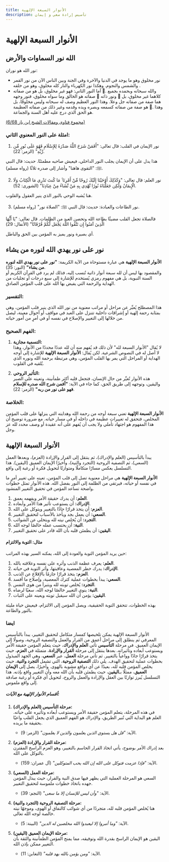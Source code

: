 ```yaml
---
title: الأنوار السبعة الإلهية 
description: تأسيس إرادة سعي و إيمان
---
```


# الأنوار السبعة الإلهية
##  الله نور السماوات والأرض
نور الله هو نوران:
* نور مخلوق وهو ما يوجد في الدنيا والآخرة وفي الجنة وبين الناس الآن من نور القمر والشمس والنجوم. وهكذا نور الكهرباء والنار كله مخلوق، وهو من خلقه .
* أما النور الثاني: فهو غير مخلوق، بل هو من صفاته . والله سبحانه وبحمده بجميع صفاته هو الخالق وما سواه مخلوق، فنور وجهه  ونور ذاته  كلاهما غير مخلوق، بل هما صفة من صفاته جل وعلا. وهذا النور العظيم وصف له سبحانه وليس مخلوقًا، بل هو صفة من صفاته كسمعه وبصره ويده وقدمه وغير ذلك من صفاته العظيمة . وهذا هو الحق الذي درج عليه أهل السنة والجماعة.

[(مجموع فتاوى ومقالات الشيخ ابن باز 6/68)](https://binbaz.org.sa/fatwas/1563/%D8%AA%D9%81%D8%B3%D9%8A%D8%B1-%D9%82%D9%88%D9%84%D9%87-%D8%AA%D8%B9%D8%A7%D9%84%D9%89-%D8%A7%D9%84%D9%84%D9%87-%D9%86%D9%88%D8%B1-%D8%A7%D9%84%D8%B3%D9%85%D8%A7%D9%88%D8%A7%D8%AA-%D9%88%D8%A7%D9%84%D8%A7%D8%B1%D8%B6#footnote-1)

### امثلة على النور المعنوي الثاني:
1. نور الإيمان في القلب:
قال تعالى: "أَفَمَنْ شَرَحَ اللَّهُ صَدْرَهُ لِلإِسْلَامِ فَهُوَ عَلَى نُورٍ مِّن رَّبِّهِ" (الزمر: 22).

هذا يدل على أن الإيمان يجلب النور الداخلي، فيعيش صاحبه مطمئنًا.
حديث: قال النبي ﷺ: "التقوى هاهنا" وأشار إلى صدره ثلاثًا (رواه مسلم).

2. نور العلم:
قال تعالى: "وَكَذَٰلِكَ أَوْحَيْنَا إِلَيْكَ رُوحًا مِّنْ أَمْرِنَا ۚ مَا كُنتَ تَدْرِي مَا الْكِتَابُ وَلَا الْإِيمَانُ وَلَٰكِن جَعَلْنَاهُ نُورًا نَّهْدِي بِهِ مَنْ نَّشَاءُ مِنْ عِبَادِنَا" (الشورى: 52).

هنا يُشبه الوحي بالنور الذي ينير العقول والقلوب.

3. نور الطاعات والعبادة:
حديث: قال النبي ﷺ: "الصلاة نور" (رواه مسلم).

فالصلاة تجعل القلب مضيئًا بطاعة الله وتحصن العبد من الظلمات.
قال تعالى: "يَا أَيُّهَا الَّذِينَ آمَنُوا إِن تَتَّقُوا اللَّهَ يَجْعَل لَّكُمْ فُرْقَانًا" (الأنفال: 29)

أي بصيرة ونور يميز به المؤمن بين الحق والباطل.

## نور على نور يهدي الله لنوره من يشاء
**الأنوار السبعة الإلهية** هي عبارة مستوحاة من الآية الكريمة: **"نور على نور يهدي الله لنوره من يشاء"** (النور: 35).  
والمقصود بها ليس أن لله سبعة أنوار ذاتية تُنسب إليه، فذلك لم يرد في القرآن الكريم أو السنة النبوية، بل هي مفهوم رمزي يُستخدم للإشارة إلى سبع درجات أو تجليات من الهداية والرحمة التي يفيض بها الله على قلب المؤمن الصادق.  

### التفسير:  
هذا المصطلح يُعبِّر عن مراحل أو مراتب معنوية من نور الله الذي ينير قلب المؤمن، وهي بمثابة رحمة إلهية أو إشراقات داخلية تتنزل على العبد في مواقف أو أحوال معينة، ليصل من خلالها إلى التغيير والإصلاح في نفسه أو في أمرٍ من أمور حياته.  

### الفهم الصحيح:  
1. **التسمية مجازية:**  
   لا يُقال "الأنوار السبعة لله" لأن ذلك قد يُفهم منه أن لله عددًا محددًا من الأنوار، وهذا لا أصل له في النصوص الشرعية. لكن يُقال: **الأنوار السبعة الإلهية** للإشارة إلى أوجه الهداية أو المراحل التي يمر بها القلب المؤمن، وهي مرتبطة برحمة الله ونوره الذي يُلقيه في القلوب.  

2. **التأثير الروحي:**  
   هذه الأنوار تُغيِّر من حال الإنسان، فتجعل قلبه أكثر طمأنينة، وتعينه على الصبر واليقين، وتوجهه إلى طريق الحق، كما جاء في الآية: **"أفمن شرح الله صدره للإسلام فهو على نور من ربه"** (الزمر: 22).

### الخلاصة:  
**الأنوار السبعة الإلهية** تعني سبعة أوجه من رحمة الله وهدايته التي ينزلها على قلب المؤمن المخلص، فتحقق له تغييرات عظيمة في داخله أو في مسار حياته. مع ضرورة توضيح أن هذا المفهوم هو اجتهاد تأملي ولا يجب أن يُفهم على أنه عقيدة أو وصف محدد لله عز وجل.

## الأنوار السبعة الإلهية

يبدأ بالتأسيس (العلم والإدراك)، ثم ينتقل إلى القرار والإرادة (العزم)، وبعدها العمل (السعي)، ثم التصفية الروحية (التجرد والنية)، وأخيرًا الإيمان العميق (اليقين). هذا التسلسل يعكس مسارًا متكاملًا ومتوازنًا لتحويل فكرة أو رغبة إلى واقع.

**الأنوار السبعة الإلهية** هي مراحل معنوية تصل إلى قلب المؤمن، تعينه على تغيير أمرٍ ما في نفسه أو حياته، فيرتقي من الظلمة إلى النور بفضل الله. هذه الأنوار تمثل خطوات واضحة تساعد المؤمن في تحقيق التغيير المنشود.  

1. **العلم:** أن يدرك حقيقة الأمر ويفهمه بعمق.  
2. **الإدراك:** أن يستوعب تأثير هذا الأمر وأبعاده.  
3. **العزم:** أن يتخذ قرارًا جادًا بالتغيير ويتوكل على الله.  
4. **السعي:** أن يعمل بجد ويأخذ بالأسباب لتحقيق التغيير.  
5. **التجرد:** أن يُخلص نيته لله ويتخلى عن الشوائب.  
6. **النية:** أن يحتسب عمله خالصًا لوجه الله.  
7. **اليقين:** أن يطمئن قلبه بأن الله قادر على تحقيق التغيير.  

#### مثال: التوبة والالتزام  
حين يريد المؤمن التوبة والعودة إلى الله، يمكنه السير بهذه المراتب:  

1. **العلم:** يعرف عظمة الذنب وأثره على نفسه وعلاقته بالله.  
2. **الإدراك:** يدرك خطر المعصية وعاقبتها، وأثر التوبة في حياته.  
3. **العزم:** يتخذ قرارًا جازمًا بالإقلاع عن الذنب.  
4. **السعي:** يبدأ بخطوات عملية كترك المعصية، وإصلاح ما أفسد.  
5. **التجرد:** يُخلص توبته لله ويتبرأ من هوى النفس.  
6. **النية:** ينوي التغيير خالصًا لوجه الله، سعيًا لرضاه.  
7. **اليقين:** يؤمن أن الله سيقبل توبته ويعينه على الثبات.  

بهذه الخطوات، تتحقق التوبة الحقيقية، ويصل المؤمن إلى الالتزام، فيعيش حياة مليئة بالنور والطاعة.
### ايضا
الأنوار السبعة الإلهية يمكن تلخيصها كمسار متكامل لتحقيق التغيير، يبدأ بالتأسيس المعرفي ثم ينطلق إلى مراحل أعمق من القرار والعمل والتصفية الروحية، وصولًا إلى الإيمان العميق. في مرحلة **التأسيس** تأتي **العلم والإدراك**، حيث يتعلم المؤمن حقيقة الأمر ويستوعب أبعاده وتأثيراته. بعدها ينتقل إلى مرحلة **القرار والإرادة**، متمثلة في **العزم**، حيث يتخذ قرارًا جادًا وواعياً بالتغيير. ثم تأتي مرحلة **العمل**، عبر **السعي**، وهي الجهد المبذول بخطوات عملية لتحقيق الهدف. يلي ذلك **التصفية الروحية**، التي تشمل **التجرد والنية**، حيث يخلص المؤمن قلبه لله، بعيدًا عن أي دوافع مشوبة بالهوى. وأخيرًا، يصل إلى **الإيمان العميق**، ممثلًا بـ**اليقين**، حيث يطمئن قلبه بأن الله معه وأن التغيير واقع بإذنه. هذا التسلسل يُبرز توازنًا بين العقل والإرادة والعمل والروح، لتحويل أي فكرة أو رغبة صادقة إلى واقع ملموس.

##### أقسام الأنوار الإلهية مع الآيات:  

1. **مرحلة التأسيس (العلم والإدراك):**  
   في هذه المرحلة، يتعلم المؤمن حقيقة الأمر ويستوعب أبعاده وتأثيره على حياته. العلم هو البداية التي تُنير الطريق، والإدراك هو الفهم العميق الذي يجعل القلب واعيًا بحقيقة ما يريده.  
   - الآية: *"قل هل يستوي الذين يعلمون والذين لا يعلمون"* (الزمر: 9).  

2. **مرحلة القرار والإرادة (العزم):**  
   بعد إدراك الأمر بوضوح، يأتي اتخاذ القرار الحاسم بالتغيير، وهو العزم الراسخ المقترن بالتوكل على الله.  
   - الآية: *"فإذا عزمت فتوكل على الله إن الله يحب المتوكلين"* (آل عمران: 159).  

3. **مرحلة العمل (السعي):**  
   السعي هو المرحلة العملية التي يظهر فيها صدق النية والقرار، حيث يبذل المؤمن جهده باتخاذ خطوات ملموسة لتحقيق التغيير.  
   - الآية: *"وأن ليس للإنسان إلا ما سعى"* (النجم: 39).  

4. **مرحلة التصفية الروحية (التجرد والنية):**  
   هنا يُخلص المؤمن قلبه لله، متجردًا من أي شوائب كالنفاق أو الهوى، وموجهًا نيته خالصة لوجه الله تعالى.  
   - الآية: *"وما أمروا إلا ليعبدوا الله مخلصين له الدين"* (البينة: 5).  

5. **مرحلة الإيمان العميق (اليقين):**  
   اليقين هو الإيمان الراسخ بقدرة الله وتوفيقه، مما يمنح المؤمن الطمأنينة والثقة بأن التغيير ممكن بإذن الله.  
   - الآية: *"ومن يؤمن بالله يهد قلبه"* (التغابن: 11).  

